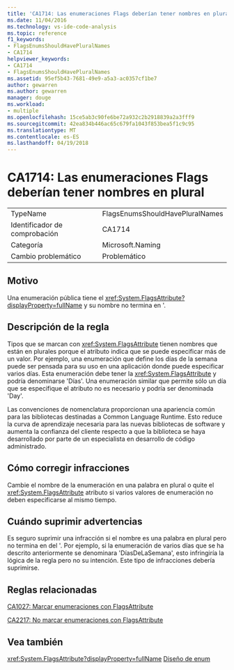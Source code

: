 ```yaml
---
title: 'CA1714: Las enumeraciones Flags deberían tener nombres en plural'
ms.date: 11/04/2016
ms.technology: vs-ide-code-analysis
ms.topic: reference
f1_keywords:
- FlagsEnumsShouldHavePluralNames
- CA1714
helpviewer_keywords:
- CA1714
- FlagsEnumsShouldHavePluralNames
ms.assetid: 95ef5b43-7681-49e9-a5a3-ac0357cf1be7
author: gewarren
ms.author: gewarren
manager: douge
ms.workload:
- multiple
ms.openlocfilehash: 15ce5ab3c90fe6be72a932c2b2918839a2a3fff9
ms.sourcegitcommit: 42ea834b446ac65c679fa1043f853bea5f1c9c95
ms.translationtype: MT
ms.contentlocale: es-ES
ms.lasthandoff: 04/19/2018
---
```

# <a name="ca1714-flags-enums-should-have-plural-names"></a>CA1714: Las enumeraciones Flags deberían tener nombres en plural
|||
|-|-|
|TypeName|FlagsEnumsShouldHavePluralNames|
|Identificador de comprobación|CA1714|
|Categoría|Microsoft.Naming|
|Cambio problemático|Problemático|

## <a name="cause"></a>Motivo
 Una enumeración pública tiene el <xref:System.FlagsAttribute?displayProperty=fullName> y su nombre no termina en '.

## <a name="rule-description"></a>Descripción de la regla
 Tipos que se marcan con <xref:System.FlagsAttribute> tienen nombres que están en plurales porque el atributo indica que se puede especificar más de un valor. Por ejemplo, una enumeración que define los días de la semana puede ser pensada para su uso en una aplicación donde puede especificar varios días. Esta enumeración debe tener la <xref:System.FlagsAttribute> y podría denominarse 'Días'. Una enumeración similar que permite sólo un día que se especifique el atributo no es necesario y podría ser denominada 'Day'.

 Las convenciones de nomenclatura proporcionan una apariencia común para las bibliotecas destinadas a Common Language Runtime. Esto reduce la curva de aprendizaje necesaria para las nuevas bibliotecas de software y aumenta la confianza del cliente respecto a que la biblioteca se haya desarrollado por parte de un especialista en desarrollo de código administrado.

## <a name="how-to-fix-violations"></a>Cómo corregir infracciones
 Cambie el nombre de la enumeración en una palabra en plural o quite el <xref:System.FlagsAttribute> atributo si varios valores de enumeración no deben especificarse al mismo tiempo.

## <a name="when-to-suppress-warnings"></a>Cuándo suprimir advertencias
 Es seguro suprimir una infracción si el nombre es una palabra en plural pero no termina en del '. Por ejemplo, si la enumeración de varios días que se ha descrito anteriormente se denominara 'DíasDeLaSemana', esto infringiría la lógica de la regla pero no su intención. Este tipo de infracciones debería suprimirse.

## <a name="related-rules"></a>Reglas relacionadas
 [CA1027: Marcar enumeraciones con FlagsAttribute](../code-quality/ca1027-mark-enums-with-flagsattribute.md)

 [CA2217: No marcar enumeraciones con FlagsAttribute](../code-quality/ca2217-do-not-mark-enums-with-flagsattribute.md)

## <a name="see-also"></a>Vea también
 <xref:System.FlagsAttribute?displayProperty=fullName> [Diseño de enum](/dotnet/standard/design-guidelines/enum)